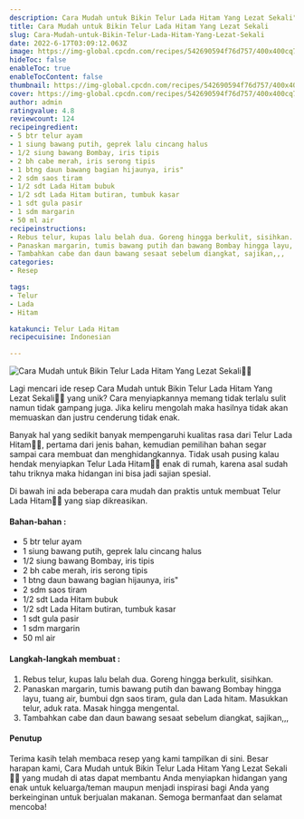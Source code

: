 ```yaml
---
description: Cara Mudah untuk Bikin Telur Lada Hitam Yang Lezat Sekali"
title: Cara Mudah untuk Bikin Telur Lada Hitam Yang Lezat Sekali
slug: Cara-Mudah-untuk-Bikin-Telur-Lada-Hitam-Yang-Lezat-Sekali
date: 2022-6-17T03:09:12.063Z
image: https://img-global.cpcdn.com/recipes/542690594f76d757/400x400cq70/photo.jpg
hideToc: false
enableToc: true
enableTocContent: false
thumbnail: https://img-global.cpcdn.com/recipes/542690594f76d757/400x400cq70/photo.jpg
cover: https://img-global.cpcdn.com/recipes/542690594f76d757/400x400cq70/photo.jpg
author: admin
ratingvalue: 4.8
reviewcount: 124
recipeingredient:
- 5 btr telur ayam
- 1 siung bawang putih, geprek lalu cincang halus
- 1/2 siung bawang Bombay, iris tipis
- 2 bh cabe merah, iris serong tipis
- 1 btng daun bawang bagian hijaunya, iris"
- 2 sdm saos tiram
- 1/2 sdt Lada Hitam bubuk
- 1/2 sdt Lada Hitam butiran, tumbuk kasar
- 1 sdt gula pasir
- 1 sdm margarin
- 50 ml air
recipeinstructions:
- Rebus telur, kupas lalu belah dua. Goreng hingga berkulit, sisihkan.
- Panaskan margarin, tumis bawang putih dan bawang Bombay hingga layu, tuang air, bumbui dgn saos tiram, gula dan Lada hitam. Masukkan telur, aduk rata. Masak hingga mengental.
- Tambahkan cabe dan daun bawang sesaat sebelum diangkat, sajikan,,,
categories:
- Resep

tags:
- Telur
- Lada
- Hitam

katakunci: Telur Lada Hitam
recipecuisine: Indonesian

---
```


![Cara Mudah untuk Bikin Telur Lada Hitam Yang Lezat Sekali👩‍🍳](https://img-global.cpcdn.com/recipes/542690594f76d757/400x400cq70/photo.jpg)

Lagi mencari ide resep Cara Mudah untuk Bikin Telur Lada Hitam Yang Lezat Sekali👩‍🍳 yang unik? Cara menyiapkannya memang tidak terlalu sulit namun tidak gampang juga. Jika keliru mengolah maka hasilnya tidak akan memuaskan dan justru cenderung tidak enak.

Banyak hal yang sedikit banyak mempengaruhi kualitas rasa dari Telur Lada Hitam👩‍🍳, pertama dari jenis bahan, kemudian pemilihan bahan segar sampai cara membuat dan menghidangkannya. Tidak usah pusing kalau hendak menyiapkan Telur Lada Hitam👩‍🍳 enak di rumah, karena asal sudah tahu triknya maka hidangan ini bisa jadi sajian spesial.

Di bawah ini ada beberapa cara mudah dan praktis untuk membuat Telur Lada Hitam👩‍🍳 yang siap dikreasikan.

<!--inarticleads1-->

#### Bahan-bahan :

- 5 btr telur ayam
- 1 siung bawang putih, geprek lalu cincang halus
- 1/2 siung bawang Bombay, iris tipis
- 2 bh cabe merah, iris serong tipis
- 1 btng daun bawang bagian hijaunya, iris"
- 2 sdm saos tiram
- 1/2 sdt Lada Hitam bubuk
- 1/2 sdt Lada Hitam butiran, tumbuk kasar
- 1 sdt gula pasir
- 1 sdm margarin
- 50 ml air

<!--inarticleads2-->

#### Langkah-langkah membuat :

1. Rebus telur, kupas lalu belah dua. Goreng hingga berkulit, sisihkan.
1. Panaskan margarin, tumis bawang putih dan bawang Bombay hingga layu, tuang air, bumbui dgn saos tiram, gula dan Lada hitam. Masukkan telur, aduk rata. Masak hingga mengental.
1. Tambahkan cabe dan daun bawang sesaat sebelum diangkat, sajikan,,,

#### Penutup

Terima kasih telah membaca resep yang kami tampilkan di sini. Besar harapan kami, Cara Mudah untuk Bikin Telur Lada Hitam Yang Lezat Sekali👩‍🍳 yang mudah di atas dapat membantu Anda menyiapkan hidangan yang enak untuk keluarga/teman maupun menjadi inspirasi bagi Anda yang berkeinginan untuk berjualan makanan. Semoga bermanfaat dan selamat mencoba!